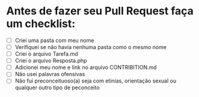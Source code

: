 # Antes de fazer seu Pull Request faça um checklist:

- [ ] Criei uma pasta com meu nome  
- [ ] Verifiquei se não havia nenhuma pasta como o mesmo nome  
- [ ] Criei o arquivo Tarefa.md  
- [ ] Criei o arquivo Resposta.php  
- [ ] Adicionei meu nome e link no arquivo CONTRIBITION.md  
- [ ] Não usei palavras ofensivas  
- [ ] Não fui preconceituoso(a) seja com etinias, orientação sexual ou qualquer outro tipo de peconceito
